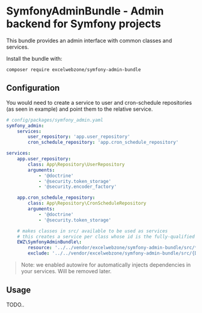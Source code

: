 # SymfonyAdminBundle - Admin backend for Symfony projects

This bundle provides an admin interface with common classes and services.

Install the bundle with:

```
composer require excelwebzone/symfony-admin-bundle
```

## Configuration

You would need to create a service to user and cron-schedule repositories
(as seen in example) and point them to the relative service.

```yaml
# config/packages/symfony_admin.yaml
symfony_admin:
    services:
        user_repository: 'app.user_repository'
        cron_schedule_repository: 'app.cron_schedule_repository'

services:
    app.user_repository:
        class: App\Repository\UserRepository
        arguments:
            - '@doctrine'
            - '@security.token_storage'
            - '@security.encoder_factory'

    app.cron_schedule_repository:
        class: App\Repository\CronScheduleRepository
        arguments:
            - '@doctrine'
            - '@security.token_storage'

    # makes classes in src/ available to be used as services
    # this creates a service per class whose id is the fully-qualified class name
    EWZ\SymfonyAdminBundle\:
        resource: '../../vendor/excelwebzone/symfony-admin-bundle/src/*'
        exclude: '../../vendor/excelwebzone/symfony-admin-bundle/src/{DependencyInjection,Entity,Migrations,Tests,Kernel.php}'
```

> Note: we enabled autowire for automatically injects dependencies in your services. Will be removed later.

## Usage

TODO..
